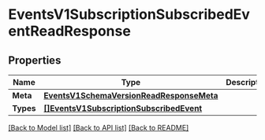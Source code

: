# EventsV1SubscriptionSubscribedEventReadResponse

## Properties

Name | Type | Description | Notes
------------ | ------------- | ------------- | -------------
**Meta** | [**EventsV1SchemaVersionReadResponseMeta**](events_v1_schema_versionReadResponse_meta.md) |  | [optional] 
**Types** | [**[]EventsV1SubscriptionSubscribedEvent**](events.v1.subscription.subscribed_event.md) |  | [optional] 

[[Back to Model list]](../README.md#documentation-for-models) [[Back to API list]](../README.md#documentation-for-api-endpoints) [[Back to README]](../README.md)


